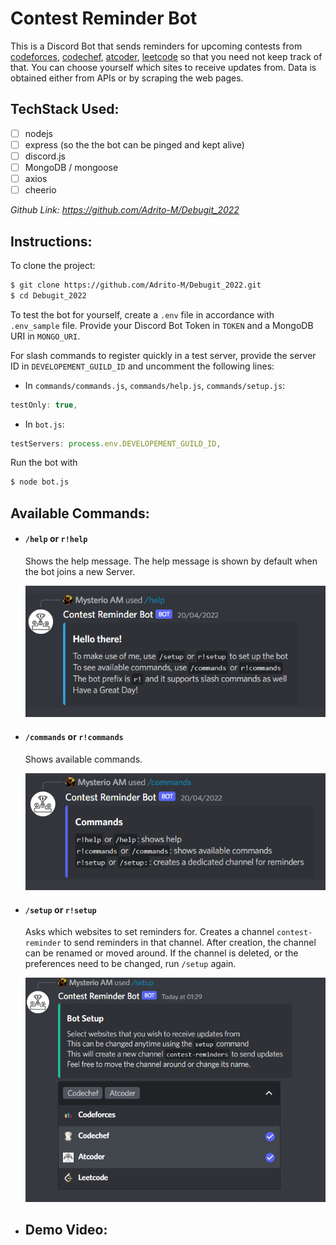 # Contest Reminder Bot

This is a Discord Bot that sends reminders for upcoming contests from [codeforces](codeforces.com), [codechef](codechef.com), [atcoder](atcoder.jp), [leetcode](leetcode.com) so that you need not keep track of that. You can choose yourself which sites to receive updates from. Data is obtained either from APIs or by scraping the web pages.

## TechStack Used:
- [ ] nodejs
- [ ] express (so the the bot can be pinged and kept alive)
- [ ] discord.js
- [ ] MongoDB / mongoose
- [ ] axios
- [ ] cheerio

*Github Link: https://github.com/Adrito-M/Debugit_2022*

## Instructions:

To clone the project:
```bash
$ git clone https://github.com/Adrito-M/Debugit_2022.git
$ cd Debugit_2022
```
To test the bot for yourself, create a `.env` file in accordance with `.env_sample` file. Provide your Discord Bot Token in `TOKEN` and a MongoDB URI in `MONGO_URI`.

For slash commands to register quickly in a test server, provide the server ID in `DEVELOPEMENT_GUILD_ID` and uncomment the following lines:

- In `commands/commands.js`, `commands/help.js`, `commands/setup.js`:

```javascript
testOnly: true,
```

- In `bot.js`:

```javascript
testServers: process.env.DEVELOPEMENT_GUILD_ID,
```

Run the bot with 
```bash
$ node bot.js
```

## Available Commands:

- #### `/help` or `r!help`

    Shows the help message. The help message is shown by default when the bot joins a new Server.

    ![Debugit](./lib/help.png)

- #### `/commands` or `r!commands`

    Shows available commands.

    ![Screenshot of /commands](./lib/commands.png)

- #### `/setup` or `r!setup`
    Asks which websites to set reminders for. Creates a channel `contest-reminder` to send reminders in that channel. After creation, the channel can be renamed or moved around. If the channel is deleted, or the preferences need to be changed, run `/setup` again.

    ![Screenshot of /setup](./lib/setup.png)

- ## Demo Video:
